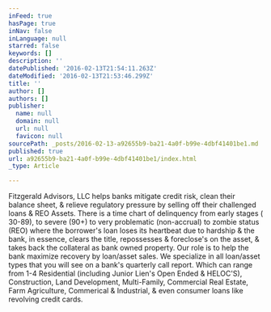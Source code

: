 ```yaml
---
inFeed: true
hasPage: true
inNav: false
inLanguage: null
starred: false
keywords: []
description: ''
datePublished: '2016-02-13T21:54:11.263Z'
dateModified: '2016-02-13T21:53:46.299Z'
title: ''
author: []
authors: []
publisher:
  name: null
  domain: null
  url: null
  favicon: null
sourcePath: _posts/2016-02-13-a92655b9-ba21-4a0f-b99e-4dbf41401be1.md
published: true
url: a92655b9-ba21-4a0f-b99e-4dbf41401be1/index.html
_type: Article

---
```

Fitzgerald Advisors, LLC helps banks mitigate credit risk, clean their balance sheet, & relieve regulatory pressure by ​selling off their challenged loans & REO Assets. There is a time chart of delinquency from early stages ( 30-89), to severe (90+) to very problematic (non-accrual) to zombie status (REO) where the borrower's loan loses its heartbeat d​ue to hardship & the bank, in essence, clears the title, repossesses & foreclose's on the asset, & takes back the collateral as bank owned property. Our role is to help the bank maximize recovery by loan/asset sales. We specialize in all loan/asset types that you will see on a bank's quarterly call report. Which can range from 1-4 Residential (including Junior Lien's Open Ended & HELOC'S), Construction, Land Development, Multi-Family, Commercial Real Estate, Farm Agriculture, Commerical & Industrial, & even consumer loans like revolving credit cards.